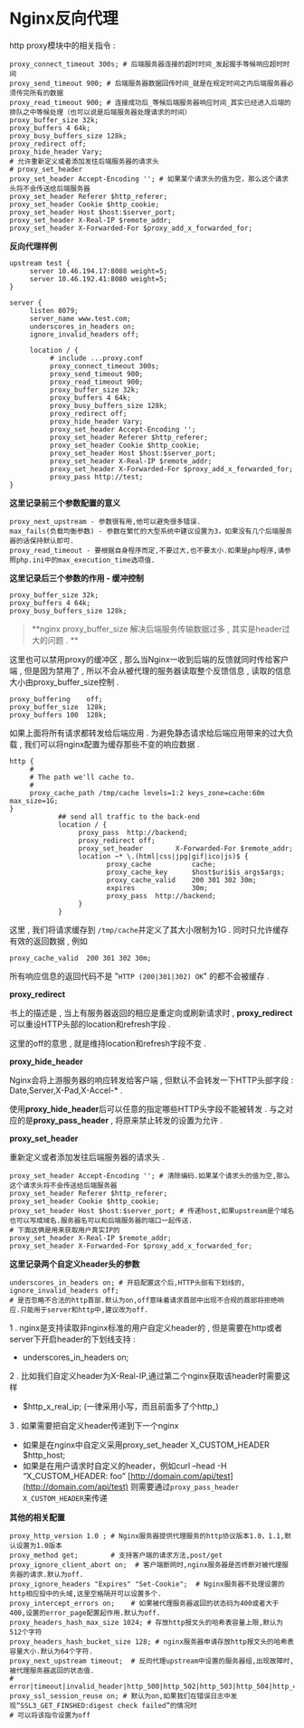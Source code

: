 # Nginx反向代理

http proxy模块中的相关指令 :

```
proxy_connect_timeout 300s; # 后端服务器连接的超时时间_发起握手等候响应超时时间
proxy_send_timeout 900; # 后端服务器数据回传时间_就是在规定时间之内后端服务器必须传完所有的数据
proxy_read_timeout 900; # 连接成功后_等候后端服务器响应时间_其实已经进入后端的排队之中等候处理（也可以说是后端服务器处理请求的时间）
proxy_buffer_size 32k;
proxy_buffers 4 64k;
proxy_busy_buffers_size 128k;
proxy_redirect off;
proxy_hide_header Vary;
# 允许重新定义或者添加发往后端服务器的请求头
# proxy_set_header
proxy_set_header Accept-Encoding ''; # 如果某个请求头的值为空，那么这个请求头将不会传送给后端服务器
proxy_set_header Referer $http_referer;
proxy_set_header Cookie $http_cookie;
proxy_set_header Host $host:$server_port;
proxy_set_header X-Real-IP $remote_addr;
proxy_set_header X-Forwarded-For $proxy_add_x_forwarded_for;
```

**反向代理样例**

```
upstream test {
     server 10.46.194.17:8088 weight=5;
     server 10.46.192.41:8080 weight=5;
}

server {
     listen 8079;
     server_name www.test.com;
     underscores_in_headers on;
     ignore_invalid_headers off;

     location / {
          # include ...proxy.conf
          proxy_connect_timeout 300s;
          proxy_send_timeout 900;
          proxy_read_timeout 900;
          proxy_buffer_size 32k;
          proxy_buffers 4 64k;
          proxy_busy_buffers_size 128k;
          proxy_redirect off;
          proxy_hide_header Vary;
          proxy_set_header Accept-Encoding '';
          proxy_set_header Referer $http_referer;
          proxy_set_header Cookie $http_cookie;
          proxy_set_header Host $host:$server_port;
          proxy_set_header X-Real-IP $remote_addr;
          proxy_set_header X-Forwarded-For $proxy_add_x_forwarded_for;
          proxy_pass http://test;
}
```

**这里记录前三个参数配置的意义**

```
proxy_next_upstream - 参数很有用,他可以避免很多错误.
max_fails(负载均衡参数) - 参数在繁忙的大型系统中建议设置为3，如果没有几个后端服务器的话保持默认即可.
proxy_read_timeout - 要根据自身程序而定,不要过大,也不要太小.如果是php程序,请参照php.ini中的max_execution_time选项值.
```

**这里记录后三个参数的作用 - 缓冲控制**

```
proxy_buffer_size 32k;
proxy_buffers 4 64k;
proxy_busy_buffers_size 128k;
```

> **nginx proxy\_buffer\_size 解决后端服务传输数据过多 , 其实是header过大的问题 . **

这里也可以禁用proxy的缓冲区 , 那么当Nginx一收到后端的反馈就同时传给客户端 , 但是因为禁用了 , 所以不会从被代理的服务器读取整个反馈信息 , 读取的信息大小由proxy\_buffer\_size控制 .

```
proxy_buffering    off;
proxy_buffer_size  128k;
proxy_buffers 100  128k;
```

如果上面将所有请求都转发给后端应用 . 为避免静态请求给后端应用带来的过大负载 , 我们可以将nginx配置为缓存那些不变的响应数据 .

```
http {
     #
     # The path we'll cache to.
     #
     proxy_cache_path /tmp/cache levels=1:2 keys_zone=cache:60m max_size=1G;
}
            ## send all traffic to the back-end
            location / {
                 proxy_pass  http://backend;
                 proxy_redirect off;
                 proxy_set_header        X-Forwarded-For $remote_addr;
                 location ~* \.(html|css|jpg|gif|ico|js)$ {
                        proxy_cache          cache;
                        proxy_cache_key      $host$uri$is_args$args;
                        proxy_cache_valid    200 301 302 30m;
                        expires              30m;
                        proxy_pass  http://backend;
                 }
            }
```

这里 , 我们将请求缓存到 `/tmp/cache`并定义了其大小限制为1G . 同时只允许缓存有效的返回数据 , 例如

```
proxy_cache_valid  200 301 302 30m;
```

所有响应信息的返回代码不是 "`HTTP (200|301|302) OK`" 的都不会被缓存 .

**proxy\_redirect**

书上的描述是 , 当上有服务器返回的相应是重定向或刷新请求时 , **proxy\_redirect**可以重设HTTP头部的location和refresh字段 .

这里的off的意思 , 就是维持location和refresh字段不变 .

**proxy\_hide\_header**

Nginx会将上游服务器的响应转发给客户端 , 但默认不会转发一下HTTP头部字段 : Date,Server,X-Pad,X-Accel-\* .

使用**proxy\_hide\_header**后可以任意的指定哪些HTTP头字段不能被转发 . 与之对应的是**proxy\_pass\_header** , 将原来禁止转发的设置为允许 .

**proxy\_set\_header**

重新定义或者添加发往后端服务器的请求头 .

```
proxy_set_header Accept-Encoding ''; # 清除编码.如果某个请求头的值为空,那么这个请求头将不会传送给后端服务器
proxy_set_header Referer $http_referer;
proxy_set_header Cookie $http_cookie;
proxy_set_header Host $host:$server_port; # 传递host,如果upstream是个域名也可以写成域名.服务器名可以和后端服务器的端口一起传送.
# 下面这俩是用来获取用户真实IP的
proxy_set_header X-Real-IP $remote_addr;
proxy_set_header X-Forwarded-For $proxy_add_x_forwarded_for;
```

**这里记录两个自定义header头的参数**

```
underscores_in_headers on; # 开启配置这个后,HTTP头部有下划线的,
ignore_invalid_headers off; 
# 是否忽略不合法的http首部.默认为on,off意味着请求首部中出现不合规的首部将拒绝响应.只能用于server和http中,建议改为off.
```

1 . nginx是支持读取非nginx标准的用户自定义header的 , 但是需要在http或者server下开启header的下划线支持 :

* underscores\_in\_headers on;

2 . 比如我们自定义header为X-Real-IP,通过第二个nginx获取该header时需要这样

* $http\_x\_real\_ip; \(一律采用小写，而且前面多了个http\_\)

3 . 如果需要把自定义header传递到下一个nginx

* 如果是在nginx中自定义采用proxy\_set\_header X\_CUSTOM\_HEADER $http\_host;
* 如果是在用户请求时自定义的header，例如curl –head -H “X\_CUSTOM\_HEADER: foo” [http://domain.com/api/test](http://domain.com/api/test)
  则需要通过`proxy_pass_header X_CUSTOM_HEADER`来传递

**其他的相关配置**

```
proxy_http_version 1.0 ; # Nginx服务器提供代理服务的http协议版本1.0，1.1,默认设置为1.0版本
proxy_method get;        # 支持客户端的请求方法,post/get
proxy_ignore_client_abort on;  # 客户端断网时,nginx服务器是否终断对被代理服务器的请求.默认为off.
proxy_ignore_headers "Expires" "Set-Cookie";  # Nginx服务器不处理设置的http相应投中的头域,这里空格隔开可以设置多个.
proxy_intercept_errors on;    # 如果被代理服务器返回的状态码为400或者大于400,设置的error_page配置起作用.默认为off.
proxy_headers_hash_max_size 1024; # 存放http报文头的哈希表容量上限,默认为512个字符
proxy_headers_hash_bucket_size 128; # nginx服务器申请存放http报文头的哈希表容量大小.默认为64个字符.
proxy_next_upstream timeout;  # 反向代理upstream中设置的服务器组,出现故障时,被代理服务器返回的状态值.
# error|timeout|invalid_header|http_500|http_502|http_503|http_504|http_404|off
proxy_ssl_session_reuse on; # 默认为on,如果我们在错误日志中发现“SSL3_GET_FINSHED:digest check failed”的情况时
# 可以将该指令设置为off
```



